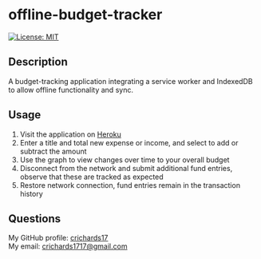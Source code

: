 # offline-budget-tracker
  [![License: MIT](https://img.shields.io/badge/License-MIT-yellow.svg)](https://opensource.org/licenses/MIT)  

## Description  
  A budget-tracking application integrating a service worker and IndexedDB to allow offline functionality and sync. 

## Usage  
<ol>
<li>Visit the application on <a href="https://offline-budget-tracker-cr.herokuapp.com//">Heroku</a></li>
<li>Enter a title and total new expense or income, and select to add or subtract the amount</li>
<li>Use the graph to view changes over time to your overall budget</li>
<li>Disconnect from the network and submit additional fund entries, observe that these are tracked as expected</li>
<li>Restore network connection, fund entries remain in the transaction history</li>
</ol>

## Questions  
My GitHub profile: [crichards17](https://github/crichards17)  
My email: [crichards1717@gmail.com](crichards1717@gmail.com)  